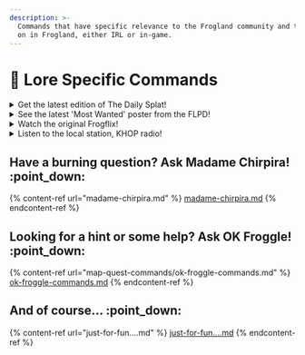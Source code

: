```yaml
---
description: >-
  Commands that have specific relevance to the Frogland community and the goings
  on in Frogland, either IRL or in-game.
---
```


# 📜 Lore Specific Commands

<details>

<summary>Get the latest edition of The Daily Splat!</summary>

**Command:** $buy daily

This will purchase the latest edition of [the-daily-splat.md](../../../frogland-news-network-fnn/the-daily-splat.md "mention") in discord for 50 Frogdollars. When followed by the **$use daily** command, you will receive an image of the latest edition of The Daily Splat to catch up on the most sensational news, hottest gossip, wanted posters, and much more - all sourced from the community!

</details>

<details>

<summary>See the latest 'Most Wanted' poster from the FLPD! </summary>

**Command:** $wanted

This command will retrieve the most recent "Most Wanted" poster from the Frogland Bureau of Instigations. If you would like to report somefrog for misdeeds, hop on over to the #message-board channel and submit an Hit Request or Anonymous Tip for the Daily Splat. Our investigative reporters hardly ever deal underhandedly and will find the kernel of truth to the story.&#x20;

</details>

<details>

<summary>Watch the original Frogflix!</summary>

**Command:** $buy frogflix

A brand spanking new ticket for the most popular pastime for flirtatious frogsters and frogettes - a ticket to a Frogflix and chill session! Featuring the early concept art from the art team at Dream Reality Interactive, these scenes are sure to make you a lucky frog.

</details>

<details>

<summary>Listen to the local station, KHOP radio!</summary>

**Command:** $buy boom box

**Description:** Use this boom box to tune in to KHOP Radio, the rowdy, riling, raunchy, and absolutely riveting source of all the latest audio ribbiting from Frogland. Don't touch that dial! We'll be right back - after these messages.

</details>

## Have a burning question? Ask Madame Chirpira! :point\_down:

{% content-ref url="madame-chirpira.md" %}
[madame-chirpira.md](madame-chirpira.md)
{% endcontent-ref %}

## Looking for a hint or some help? Ask OK Froggle! :point\_down:

{% content-ref url="map-quest-commands/ok-froggle-commands.md" %}
[ok-froggle-commands.md](map-quest-commands/ok-froggle-commands.md)
{% endcontent-ref %}

## And of course... :point\_down:

{% content-ref url="just-for-fun....md" %}
[just-for-fun....md](just-for-fun....md)
{% endcontent-ref %}
